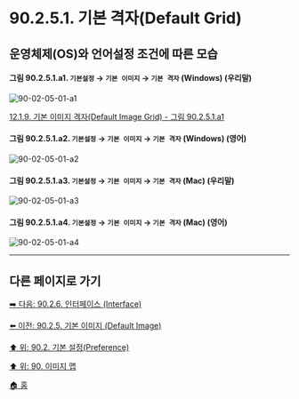 # 90.2.5.1. 기본 격자(Default Grid)
## 운영체제(OS)와 언어설정 조건에 따른 모습

<a id="90-02-05-01-a1"></a>

#### 그림 90.2.5.1.a1. `기본설정` → `기본 이미지` → `기본 격자` (Windows) (우리말)
![90-02-05-01-a1](https://github.com/wonder13662/gimp/assets/15767104/61ddd723-395d-4d4f-a703-7b5022b76e34)

[12.1.9. 기본 이미지 격자(Default Image Grid) - 그림 90.2.5.1.a1](./12-01-09-default-image-grid.md#90-02-05-01-a1)

<a id="90-02-05-01-a2"></a>

#### 그림 90.2.5.1.a2. `기본설정` → `기본 이미지` → `기본 격자` (Windows) (영어)
![90-02-05-01-a2](https://github.com/wonder13662/gimp/assets/15767104/09039acf-ba5b-40d1-92f8-43f6ab102717)

<a id="90-02-05-01-a3"></a>

#### 그림 90.2.5.1.a3. `기본설정` → `기본 이미지` → `기본 격자` (Mac) (우리말)
![90-02-05-01-a3](https://github.com/wonder13662/gimp/assets/15767104/6fefac55-cf85-41fe-8eae-784dbd488296)

<a id="90-02-05-01-a4"></a>

#### 그림 90.2.5.1.a4. `기본설정` → `기본 이미지` → `기본 격자` (Mac) (영어)
![90-02-05-01-a4](https://github.com/wonder13662/gimp/assets/15767104/490f2e42-a8f8-40e0-b551-50cf3eae0004)

***

## 다른 페이지로 가기

[➡️ 다음: 90.2.6. 인터페이스 (Interface)](./90-02-06-00-interface.md)

[⬅️ 이전: 90.2.5. 기본 이미지 (Default Image)](./90-02-05-00-default-image.md)

[⬆️ 위: 90.2. 기본 설정(Preference)](./90-02-00-preference.md)

[⬆️ 위: 90. 이미지 맵](./90-00-image-map.md)

[🏠 홈](./00-home.md)
